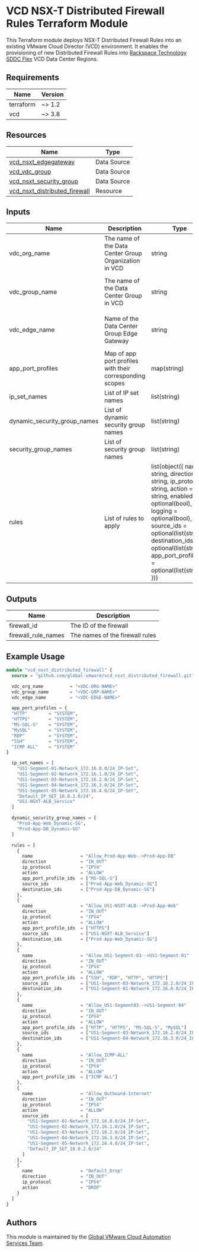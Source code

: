 # VCD NSX-T Distributed Firewall Rules Terraform Module

This Terraform module deploys NSX-T Distributed Firewall Rules into an existing VMware Cloud Director (VCD) environment. It enables the provisioning of new Distributed Firewall Rules into [Rackspace Technology SDDC Flex](https://www.rackspace.com/cloud/private/software-defined-data-center-flex) VCD Data Center Regions.

## Requirements

| Name | Version |
|------|---------|
| terraform | ~> 1.2 |
| vcd | ~> 3.8 |

## Resources

| Name | Type |
|------|------|
| [vcd_nsxt_edgegateway](https://registry.terraform.io/providers/vmware/vcd/latest/docs/data-sources/nsxt_edgegateway) | Data Source |
| [vcd_vdc_group](https://registry.terraform.io/providers/vmware/vcd/latest/docs/data-sources/vdc_group) | Data Source |
| [vcd_nsxt_security_group](https://registry.terraform.io/providers/vmware/vcd/latest/docs/resources/nsxt_security_group) | Data Source |
| [vcd_nsxt_distributed_firewall](https://registry.terraform.io/providers/vmware/vcd/latest/docs/resources/nsxt_distributed_firewall) | Resource |

## Inputs

| Name | Description | Type | Default | Required |
|------|-------------|------|---------|----------|
| vdc_org_name | The name of the Data Center Group Organization in VCD | string | `"Organization Name Format: <Account_Number>-<Region>-<Account_Name>"` | yes |
| vdc_group_name | The name of the Data Center Group in VCD | string | `"Data Center Group Name Format: <Account_Number>-<Region>-<Account_Name> <datacenter group>"` | yes |
| vdc_edge_name | Name of the Data Center Group Edge Gateway | string | `"Edge Gateway Name Format: <Account_Number>-<Region>-<Edge_GW_Identifier>-<edge>"` | yes |
| app_port_profiles | Map of app port profiles with their corresponding scopes | map(string) | {} | yes |
| ip_set_names | List of IP set names | list(string) | [] | yes |
| dynamic_security_group_names | List of dynamic security group names | list(string) | [] | no |
| security_group_names | List of security group names | list(string) | [] | no |
| rules | List of rules to apply | list(object({ name = string, direction = string, ip_protocol = string, action = string, enabled = optional(bool), logging = optional(bool), source_ids = optional(list(string)), destination_ids = optional(list(string)), app_port_profile_ids = optional(list(string)) })) | [] | yes |

## Outputs

| Name | Description |
|------|-------------|
| firewall_id | The ID of the firewall |
| firewall_rule_names | The names of the firewall rules |

## Example Usage

```terraform
module "vcd_nsxt_distributed_firewall" {
  source = "github.com/global-vmware/vcd_nsxt_distributed_firewall.git?ref=v1.3.1"

  vdc_org_name          = "<VDC-ORG-NAME>"
  vdc_group_name        = "<VDC-GRP-NAME>"
  vdc_edge_name         = "<VDC-EDGE-NAME>"

  app_port_profiles = {
  "HTTP"        = "SYSTEM",
  "HTTPS"       = "SYSTEM",
  "MS-SQL-S"    = "SYSTEM",
  "MySQL"       = "SYSTEM",
  "RDP"         = "SYSTEM",
  "SSH"         = "SYSTEM",
  "ICMP ALL"    = "SYSTEM"
}

  ip_set_names = [
    "US1-Segment-01-Network_172.16.0.0/24_IP-Set",
    "US1-Segment-02-Network_172.16.1.0/24_IP-Set",
    "US1-Segment-03-Network_172.16.2.0/24_IP-Set",
    "US1-Segment-04-Network_172.16.3.0/24_IP-Set",
    "US1-Segment-05-Network_172.16.4.0/24_IP-Set",
    "Default_IP_SET_10.0.2.0/24",
    "US1-NSXT-ALB_Service"
  ]

  dynamic_security_group_names = [
    "Prod-App-Web_Dynamic-SG",
    "Prod-App-DB_Dynamic-SG"
  ]

  rules = [
    {
      name                  = "Allow_Prod-App-Web-->Prod-App-DB"
      direction             = "IN_OUT"
      ip_protocol           = "IPV4"
      action                = "ALLOW"
      app_port_profile_ids  = ["MS-SQL-S"]
      source_ids            = ["Prod-App-Web_Dynamic-SG"]
      destination_ids       = ["Prod-App-DB_Dynamic-SG"]
    },
    {
      name                  = "Allow_US1-NSXT-ALB-->Prod-App-Web"
      direction             = "IN_OUT"
      ip_protocol           = "IPV4"
      action                = "ALLOW"
      app_port_profile_ids  = ["HTTPS"]
      source_ids            = ["US1-NSXT-ALB_Service"]
      destination_ids       = ["Prod-App-Web_Dynamic-SG"]
    },
    {
      name                  = "Allow_US1-Segment-03-->US1-Segment-01"
      direction             = "IN_OUT"
      ip_protocol           = "IPV4"
      action                = "ALLOW"
      app_port_profile_ids  = ["SSH", "RDP", "HTTP", "HTTPS"]
      source_ids            = ["US1-Segment-03-Network_172.16.2.0/24_IP-Set"]
      destination_ids       = ["US1-Segment-01-Network_172.16.0.0/24_IP-Set"]
    },
    {
      name                  = "Allow_US1-Segment03-->US1-Segment-04"
      direction             = "IN_OUT"
      ip_protocol           = "IPV4"
      action                = "ALLOW"
      app_port_profile_ids  = ["HTTP", "HTTPS", "MS-SQL-S", "MySQL"]
      source_ids            = ["US1-Segment-03-Network_172.16.2.0/24_IP-Set"]
      destination_ids       = ["US1-Segment-04-Network_172.16.3.0/24_IP-Set"]
    },
    {
      name                  = "Allow_ICMP-ALL"
      direction             = "IN_OUT"
      ip_protocol           = "IPV4"
      action                = "ALLOW"
      app_port_profile_ids  = ["ICMP ALL"]
    },
    {
      name                  = "Allow_Outbound-Internet"
      direction             = "IN_OUT"
      ip_protocol           = "IPV4"
      action                = "ALLOW"
      source_ids            = [
        "US1-Segment-01-Network_172.16.0.0/24_IP-Set",
        "US1-Segment-02-Network_172.16.1.0/24_IP-Set",
        "US1-Segment-03-Network_172.16.2.0/24_IP-Set",
        "US1-Segment-04-Network_172.16.3.0/24_IP-Set",
        "US1-Segment-05-Network_172.16.4.0/24_IP-Set",
        "Default_IP_SET_10.0.2.0/24"
      ]
    },
    {
      name                  = "Default_Drop"
      direction             = "IN_OUT"
      ip_protocol           = "IPV4"
      action                = "DROP"
    }
  ]
}
```

## Authors

This module is maintained by the [Global VMware Cloud Automation Services Team](https://github.com/global-vmware).